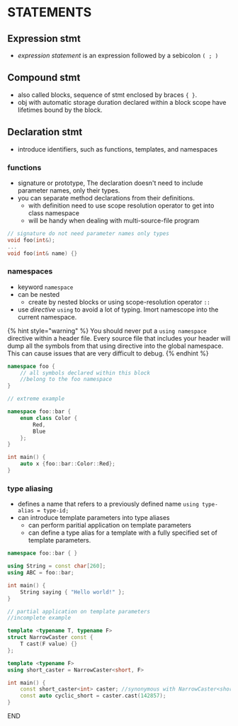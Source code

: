 # STATEMENTS

## Expression stmt

* _expression statement_ is an expression followed by a sebicolon `( ; )`

## Compound stmt

* also called blocks, sequence of stmt enclosed by braces `{ }`.
* obj with automatic storage duration declared within a block scope have lifetimes bound by the block.

## Declaration stmt

* introduce identifiers, such as functions, templates, and namespaces

### functions

* signature or prototype, The declaration doesn't need to include parameter names, only their types.
* you can separate method declarations from their definitions.
  * with definition need to use scope resolution operator to get into class namespace
  * will be handy when dealing with multi-source-file program

```cpp
// signature do not need parameter names only types
void foo(int&);
...
void foo(int& name) {}
```

### namespaces

* keyword `namespace`
* can be nested
  * create by nested blocks or using scope-resolution operator `::`
* use _directive_ `using` to avoid a lot of typing. Imort namescope into the current namespace.

{% hint style="warning" %}
You should never put a `using namespace` directive within a header file. Every source file that includes your header will dump all the symbols from that using directive into the global namespace. This can cause issues that are very difficult to debug.
{% endhint %}

```cpp
namespace foo {
    // all symbols declared within this block
    //belong to the foo namespace
}
```

```cpp
// extreme example

namespace foo::bar {
    enum class Color {
        Red,
        Blue
    };
}

int main() {
    auto x {foo::bar::Color::Red};
}
```

### type aliasing

* defines a name that refers to a previously defined name `using type-alias = type-id;`
* can introduce template parameters into type aliases
  * can perform paritial application on template parameters
  * can define a type alias for a template with a fully specified set of template parameters.

```cpp
namespace foo::bar { }

using String = const char[260];
using ABC = foo::bar;

int main() {
    String saying { "Hello world!" };
}
```

```cpp
// partial application on template parameters
//incomplete example

template <typename T, typename F>
struct NarrowCaster const {
    T cast(F value) {}
};

template <typename F>
using short_caster = NarrowCaster<short, F> 

int main() {
    const short_caster<int> caster; //synonymous with NarrowCaster<short, int>
    const auto cyclic_short = caster.cast(142857);
}
```









END

